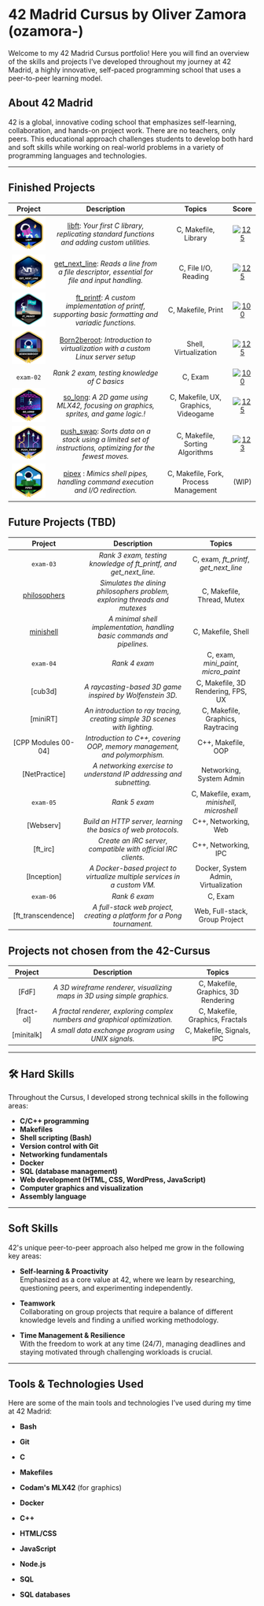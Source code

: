 # 42 Madrid Cursus by Oliver Zamora (ozamora-)

Welcome to my 42 Madrid Cursus portfolio! Here you will find an overview of the skills and projects I’ve developed throughout my journey at 42 Madrid, a highly innovative, self-paced programming school that uses a peer-to-peer learning model.

## About 42 Madrid

42 is a global, innovative coding school that emphasizes self-learning, collaboration, and hands-on project work. There are no teachers, only peers. This educational approach challenges students to develop both hard and soft skills while working on real-world problems in a variety of programming languages and technologies.

---

## Finished Projects

| Project                                              | Description | Topics | Score |
| :--------------------------------------------------: | :---------: | :----: |:----: |
| ![libft-bonus](./badges/libftm.png)                  | [libft]: *Your first C library, replicating standard functions and adding custom utilities.* | C, Makefile, Library | [![125](https://img.shields.io/badge/125-2ea44f)]() |
| ![get_next_line-bonus](./badges/get_next_linem.png)  | [get_next_line]: *Reads a line from a file descriptor, essential for file and input handling.* | C, File I/O, Reading | [![125](https://img.shields.io/badge/125-2ea44f)]() |
| ![ft_printf](./badges/ft_printfe.png)                | [ft_printf]: *A custom implementation of printf, supporting basic formatting and variadic functions.* | C, Makefile, Print | [![100](https://img.shields.io/badge/100-2ea44f)]() |
| ![born2beroot-bonus](./badges/born2berootm.png)      | [Born2beroot]: *Introduction to virtualization with a custom Linux server setup* | Shell, Virtualization | [![125](https://img.shields.io/badge/125-2ea44f)]() |
| ``exam-02``                                          | *Rank 2 exam, testing knowledge of C basics* | C, Exam | [![100](https://img.shields.io/badge/100-2ea44f)]() |
| ![so_long-bonus](./badges/so_longm.png)              | [so_long]: *A 2D game using MLX42, focusing on graphics, sprites, and game logic.!* | C, Makefile, UX, Graphics, Videogame | [![125](https://img.shields.io/badge/125-2ea44f)]() |
| ![push_swap-bonus](./badges/push_swapm.png)          | [push_swap]: *Sorts data on a stack using a limited set of instructions, optimizing for the fewest moves.* | C, Makefile, Sorting Algorithms | [![123](https://img.shields.io/badge/123-2ea44f)]() |
| ![pipex-bonus](./badges/pipexm.png)                  | [pipex] : *Mimics shell pipes, handling command execution and I/O redirection.* | C, Makefile, Fork, Process Management | (WIP) |

 [libft]: https://github.com/oliverkingz/Libft_OZ
 [get_next_line]: https://github.com/oliverkingz/get_next_line
 [ft_printf]: https://github.com/oliverkingz/ft_printf
 [Born2beroot]: https://github.com/oliverkingz/Born2beroot
 [push_swap]: https://github.com/oliverkingz/push_swap
 [so_long]: https://github.com/oliverkingz/so_long
 [pipex]: https://github.com/oliverkingz/pipex

## Future Projects (TBD)

| Project | Description | Topics |
| :-----: | :---------: | :----: |
| ``exam-03`` | *Rank 3 exam, testing knowledge of ft_printf, and get_next_line.* | C, exam, *ft_printf*, *get_next_line* |
| [philosophers] | *Simulates the dining philosophers problem, exploring threads and mutexes* | C, Makefile, Thread, Mutex |
| [minishell] | *A minimal shell implementation, handling basic commands and pipelines.* | C, Makefile, Shell |
| ``exam-04`` | *Rank 4 exam* | C, exam, *mini_paint*, *micro_paint* |
| [cub3d] | *A raycasting-based 3D game inspired by Wolfenstein 3D.* | C, Makefile, 3D Rendering, FPS, UX |
| [miniRT] | *An introduction to ray tracing, creating simple 3D scenes with lighting.* | C, Makefile, Graphics, Raytracing |
| [CPP Modules 00-04] | *Introduction to C++, covering OOP, memory management, and polymorphism.* | C++, Makefile, OOP|
| [NetPractice] | *A networking exercise to understand IP addressing and subnetting.* | Networking, System Admin |
| ``exam-05`` | *Rank 5 exam* | C, Makefile, exam, *minishell*, *microshell* |
| [Webserv] | *Build an HTTP server, learning the basics of web protocols.* | C++, Networking, Web |
| [ft_irc] | *Create an IRC server, compatible with official IRC clients.* | C++, Networking, IPC |
| [Inception] | *A Docker-based project to virtualize multiple services in a custom VM.* | Docker, System Admin, Virtualization |
| ``exam-06`` | *Rank 6 exam* | C, Exam |
| [ft_transcendence] | *A full-stack web project, creating a platform for a Pong tournament.* | Web, Full-stack, Group Project |

 [philosophers]: https://github.com/oliverkingz/
 [minishell]: https://github.com/oliverkingz/

## Projects not chosen from the 42-Cursus

| Project | Description | Topics |
| :-----: | :---------: | :----: |
| [FdF] | *A 3D wireframe renderer, visualizing maps in 3D using simple graphics.* | C, Makefile, Graphics, 3D Rendering |
| [fract-ol] | *A fractal renderer, exploring complex numbers and graphical optimization.* | C, Makefile, Graphics, Fractals |
| [minitalk] | *A small data exchange program using UNIX signals.* | C, Makefile, Signals, IPC |

---

## 🛠 Hard Skills

Throughout the Cursus, I developed strong technical skills in the following areas:

- **C/C++ programming**  
- **Makefiles**  
- **Shell scripting (Bash)**  
- **Version control with Git**  
- **Networking fundamentals**  
- **Docker**  
- **SQL (database management)**  
- **Web development (HTML, CSS, WordPress, JavaScript)**  
- **Computer graphics and visualization**  
- **Assembly language**

---

##  Soft Skills

42's unique peer-to-peer approach also helped me grow in the following key areas:

- **Self-learning & Proactivity**  
  Emphasized as a core value at 42, where we learn by researching, questioning peers, and experimenting independently.

- **Teamwork**  
  Collaborating on group projects that require a balance of different knowledge levels and finding a unified working methodology.

- **Time Management & Resilience**  
  With the freedom to work at any time (24/7), managing deadlines and staying motivated through challenging workloads is crucial.

---

##  Tools & Technologies Used

Here are some of the main tools and technologies I’ve used during my time at 42 Madrid:

- **Bash**
- **Git**   
- **C**  
- **Makefiles**  
- **Codam's MLX42** (for graphics)  

- **Docker**  
- **C++**  
- **HTML/CSS**  
- **JavaScript**  
- **Node.js**  
- **SQL**  
- **SQL databases**
